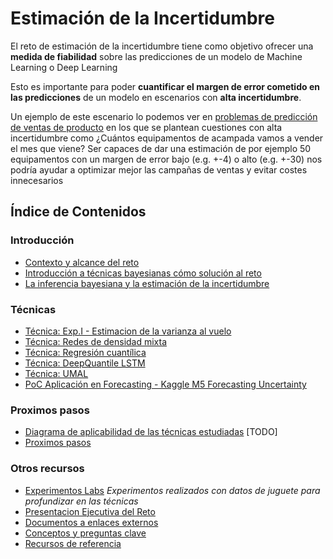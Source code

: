 # Estimación de la Incertidumbre 

El reto de estimación de la incertidumbre tiene como objetivo ofrecer una **medida de fiabilidad** sobre las predicciones de un modelo de Machine Learning o Deep Learning

Esto es importante para poder **cuantificar el margen de error cometido en las predicciones** de un modelo en escenarios con **alta incertidumbre**. 

Un ejemplo de este escenario lo podemos ver en [problemas de predicción de ventas de producto](/poc_forecasting_uncertainty) en los que se plantean cuestiones con alta incertidumbre como ¿Cuántos equipamentos de acampada vamos a vender el mes que viene? Ser capaces de dar una estimación de por ejemplo 50 equipamentos con un margen de error bajo (e.g. +-4) o alto (e.g. +-30) nos podría ayudar a optimizar mejor las campañas de ventas y evitar costes innecesarios

## Índice de Contenidos 

### Introducción
-   [Contexto y alcance del reto](/docs/contexto_industria/README.md)
-   [Introducción a técnicas bayesianas cómo solución al reto](/docs/tecnicas_bayesianas/README.md)
-   [La inferencia bayesiana y la estimación de la incertidumbre](/docs/problematica_bayesiana_y_estimacion_incertidumbre.md) 

### Técnicas
-   [Técnica: Exp.I - Estimacion de la varianza al vuelo](/docs/experimentos_labs/experimentos_q1/README.md)
-   [Técnica: Redes de densidad mixta](/docs/mixture_density_networks.md)
-   [Técnica: Regresión cuantílica](/docs/quantile_regression.md) 
-   [Técnica: DeepQuantile LSTM](/poc_forecasting_uncertainty/techniques/deepquantile_lstm/)
-   [Técnica: UMAL](/docs/umal/)
-   [PoC Aplicación en Forecasting - Kaggle M5 Forecasting Uncertainty](/docs/aplicacion_forecasting/) 

### Proximos pasos
-   [Diagrama de aplicabilidad de las técnicas estudiadas](/docs/problematica_incertidumbre/README.md) [TODO]
-   [Proximos pasos](#prox_pasos)

### Otros recursos

- [Experimentos Labs](/labs_experiments) *Experimentos realizados con datos de juguete para profundizar en las técnicas*
- [Presentacion Ejecutiva del Reto](https://docs.google.com/presentation/d/1mRkL54FNAwC0YNSKmbeWWg-IJNR2ch6oCLktIXDMjfc) 
- [Documentos a enlaces externos](/docs/doc_externos.md)
- [Conceptos y preguntas clave](/core_questions/README.md)
- [Recursos de referencia](/docs/recursos_referencia.md)



